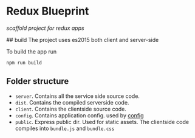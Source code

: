 # Redux Blueprint
*scaffold project for redux apps*

## build
The project uses es2015 both client and server-side

To build the app run
```
npm run build
```


## Folder structure


- `server`. Contains all the service side source code.
- `dist`. Contains the compiled serverside code.
- `client`. Contains the clientside source code.
- `config`. Contains application config. used by [config](https://www.npmjs.com/package/config)
- `public`. Express public dir. Used for static assets. The clientside code compiles into `bundle.js` and `bundle.css`
